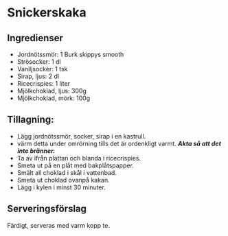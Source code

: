 # Snickerskaka

## Ingredienser
* Jordnötssmör: 1 Burk skippys smooth
* Strösocker: 1 dl
* Vaniljsocker: 1 tsk
* Sirap, ljus: 2 dl
* Ricecrispies: 1 liter
* Mjölkchoklad, ljus: 300g
* Mjölkchoklad, mörk: 100g

## Tillagning:
* Lägg jordnötssmör, socker, sirap i en kastrull. 
* värm detta under omrörning tills det är ordenkligt varmt. ***Akta så att det inte bränner.***
* Ta av ifrån plattan och blanda i ricecrispies.
* Smeta ut på en plåt med bakplåtspapper.
* Smält all choklad i skål i vattenbad.
* Smeta ut choklad ovanpå kakan.
* Lägg i kylen i minst 30 minuter.

## Serveringsförslag
Färdigt, serveras med varm kopp te.
